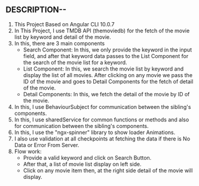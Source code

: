 ## DESCRIPTION--

1) This Project Based on Angular CLI 10.0.7
2) In This Project, I use TMDB API (themoviedb) for the fetch of the movie list by keyword and detail of the movie.
3) In this, there are 3 main components
    - Search Component: In this, we only provide the keyword in the input field, and after that keyword data passes to the List Component for the search of the movie list for a keyword.
    - List Component: In this, we search the movie list by keyword and display the list of all movies. After clicking on any movie we pass the ID of the movie and goes to Detail Components for the fetch of detail of the movie.
    - Detail Components: In this, we fetch the detail of the movie by ID of the movie.
4) In this, I use BehaviourSubject for communication between the sibling's components.
5) In this, I use sharedService for common functions or methods and also for communication between the sibling's components.
6) In this, I use the "ngx-spinner" library to show loader Animations.
7) I also use validation at all checkpoints at fetching the data if there is No Data or Error From Server.
8) Flow work:
    - Provide a valid keyword and click on Search Button.
    - After that, a list of movie list display on left side.
    - Click on any movie item then, at the right side detail of the movie will display.